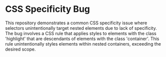 # CSS Specificity Bug

This repository demonstrates a common CSS specificity issue where selectors unintentionally target nested elements due to lack of specificity. The bug involves a CSS rule that applies styles to elements with the class 'highlight' that are descendants of elements with the class 'container'.  This rule unintentionally styles elements within nested containers, exceeding the desired scope.